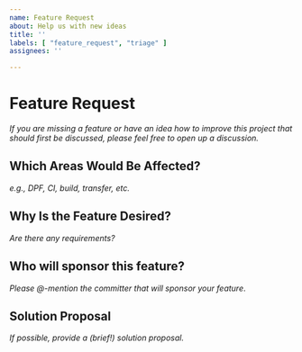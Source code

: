 ```yaml
---
name: Feature Request
about: Help us with new ideas
title: ''
labels: [ "feature_request", "triage" ]
assignees: ''

---
```


# Feature Request

_If you are missing a feature or have an idea how to improve this project that should first be discussed, please feel
free to open up a discussion._

## Which Areas Would Be Affected?

_e.g., DPF, CI, build, transfer, etc._

## Why Is the Feature Desired?

_Are there any requirements?_

## Who will sponsor this feature?

_Please @-mention the committer that will sponsor your feature_.

## Solution Proposal

_If possible, provide a (brief!) solution proposal._
